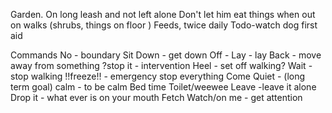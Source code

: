 Garden. On long leash and not left alone
Don't let him eat things when out on walks (shrubs, things on floor )
Feeds, twice daily
Todo-watch dog first aid

Commands
No - boundary
Sit
Down - get down
Off - 
Lay - lay
Back - move away from something 
?stop it - intervention 
Heel - set off walking?
Wait - stop walking 
!!freeze!! - emergency stop everything 
Come
Quiet - (long term goal)
calm - to be calm
Bed time
Toilet/weewee
Leave -leave it alone
Drop it - what ever is on your mouth 
Fetch
Watch/on me - get attention